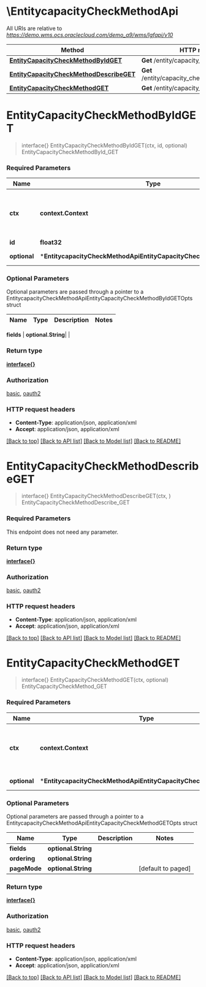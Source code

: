 # \EntitycapacityCheckMethodApi

All URIs are relative to *https://demo.wms.ocs.oraclecloud.com/demo_a9/wms/lgfapi/v10*

Method | HTTP request | Description
------------- | ------------- | -------------
[**EntityCapacityCheckMethodByIdGET**](EntitycapacityCheckMethodApi.md#EntityCapacityCheckMethodByIdGET) | **Get** /entity/capacity_check_method/{id} | EntityCapacityCheckMethodById_GET
[**EntityCapacityCheckMethodDescribeGET**](EntitycapacityCheckMethodApi.md#EntityCapacityCheckMethodDescribeGET) | **Get** /entity/capacity_check_method/describe | EntityCapacityCheckMethodDescribe_GET
[**EntityCapacityCheckMethodGET**](EntitycapacityCheckMethodApi.md#EntityCapacityCheckMethodGET) | **Get** /entity/capacity_check_method | EntityCapacityCheckMethod_GET


# **EntityCapacityCheckMethodByIdGET**
> interface{} EntityCapacityCheckMethodByIdGET(ctx, id, optional)
EntityCapacityCheckMethodById_GET



### Required Parameters

Name | Type | Description  | Notes
------------- | ------------- | ------------- | -------------
 **ctx** | **context.Context** | context for authentication, logging, cancellation, deadlines, tracing, etc.
  **id** | **float32**|  | 
 **optional** | ***EntitycapacityCheckMethodApiEntityCapacityCheckMethodByIdGETOpts** | optional parameters | nil if no parameters

### Optional Parameters
Optional parameters are passed through a pointer to a EntitycapacityCheckMethodApiEntityCapacityCheckMethodByIdGETOpts struct

Name | Type | Description  | Notes
------------- | ------------- | ------------- | -------------

 **fields** | **optional.String**|  | 

### Return type

[**interface{}**](interface{}.md)

### Authorization

[basic](../README.md#basic), [oauth2](../README.md#oauth2)

### HTTP request headers

 - **Content-Type**: application/json, application/xml
 - **Accept**: application/json, application/xml

[[Back to top]](#) [[Back to API list]](../README.md#documentation-for-api-endpoints) [[Back to Model list]](../README.md#documentation-for-models) [[Back to README]](../README.md)

# **EntityCapacityCheckMethodDescribeGET**
> interface{} EntityCapacityCheckMethodDescribeGET(ctx, )
EntityCapacityCheckMethodDescribe_GET



### Required Parameters
This endpoint does not need any parameter.

### Return type

[**interface{}**](interface{}.md)

### Authorization

[basic](../README.md#basic), [oauth2](../README.md#oauth2)

### HTTP request headers

 - **Content-Type**: application/json, application/xml
 - **Accept**: application/json, application/xml

[[Back to top]](#) [[Back to API list]](../README.md#documentation-for-api-endpoints) [[Back to Model list]](../README.md#documentation-for-models) [[Back to README]](../README.md)

# **EntityCapacityCheckMethodGET**
> interface{} EntityCapacityCheckMethodGET(ctx, optional)
EntityCapacityCheckMethod_GET



### Required Parameters

Name | Type | Description  | Notes
------------- | ------------- | ------------- | -------------
 **ctx** | **context.Context** | context for authentication, logging, cancellation, deadlines, tracing, etc.
 **optional** | ***EntitycapacityCheckMethodApiEntityCapacityCheckMethodGETOpts** | optional parameters | nil if no parameters

### Optional Parameters
Optional parameters are passed through a pointer to a EntitycapacityCheckMethodApiEntityCapacityCheckMethodGETOpts struct

Name | Type | Description  | Notes
------------- | ------------- | ------------- | -------------
 **fields** | **optional.String**|  | 
 **ordering** | **optional.String**|  | 
 **pageMode** | **optional.String**|  | [default to paged]

### Return type

[**interface{}**](interface{}.md)

### Authorization

[basic](../README.md#basic), [oauth2](../README.md#oauth2)

### HTTP request headers

 - **Content-Type**: application/json, application/xml
 - **Accept**: application/json, application/xml

[[Back to top]](#) [[Back to API list]](../README.md#documentation-for-api-endpoints) [[Back to Model list]](../README.md#documentation-for-models) [[Back to README]](../README.md)

